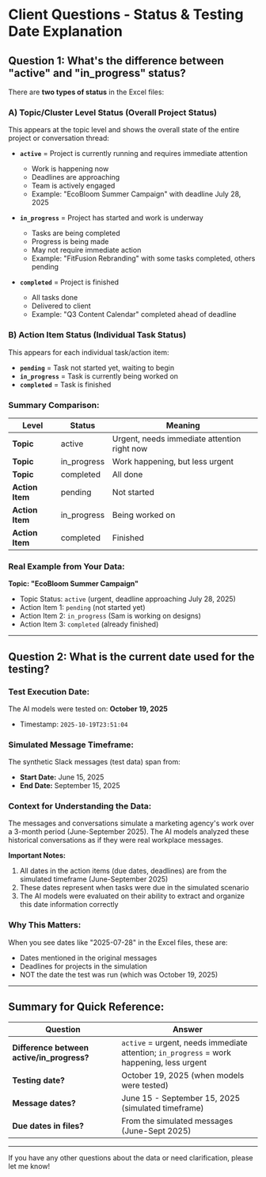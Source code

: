 # Client Questions - Status & Testing Date Explanation

## Question 1: What's the difference between "active" and "in_progress" status?

There are **two types of status** in the Excel files:

### A) Topic/Cluster Level Status (Overall Project Status)
This appears at the topic level and shows the overall state of the entire project or conversation thread:

- **`active`** = Project is currently running and requires immediate attention
  - Work is happening now
  - Deadlines are approaching
  - Team is actively engaged
  - Example: "EcoBloom Summer Campaign" with deadline July 28, 2025
  
- **`in_progress`** = Project has started and work is underway
  - Tasks are being completed
  - Progress is being made
  - May not require immediate action
  - Example: "FitFusion Rebranding" with some tasks completed, others pending
  
- **`completed`** = Project is finished
  - All tasks done
  - Delivered to client
  - Example: "Q3 Content Calendar" completed ahead of deadline

### B) Action Item Status (Individual Task Status)
This appears for each individual task/action item:

- **`pending`** = Task not started yet, waiting to begin
- **`in_progress`** = Task is currently being worked on
- **`completed`** = Task is finished

### Summary Comparison:

| Level | Status | Meaning |
|-------|--------|---------|
| **Topic** | active | Urgent, needs immediate attention right now |
| **Topic** | in_progress | Work happening, but less urgent |
| **Topic** | completed | All done |
| **Action Item** | pending | Not started |
| **Action Item** | in_progress | Being worked on |
| **Action Item** | completed | Finished |

### Real Example from Your Data:

**Topic: "EcoBloom Summer Campaign"**
- Topic Status: `active` (urgent, deadline approaching July 28, 2025)
- Action Item 1: `pending` (not started yet)
- Action Item 2: `in_progress` (Sam is working on designs)
- Action Item 3: `completed` (already finished)

---

## Question 2: What is the current date used for the testing?

### Test Execution Date:
The AI models were tested on: **October 19, 2025**
- Timestamp: `2025-10-19T23:51:04`

### Simulated Message Timeframe:
The synthetic Slack messages (test data) span from:
- **Start Date:** June 15, 2025
- **End Date:** September 15, 2025

### Context for Understanding the Data:
The messages and conversations simulate a marketing agency's work over a 3-month period (June-September 2025). The AI models analyzed these historical conversations as if they were real workplace messages.

**Important Notes:**
1. All dates in the action items (due dates, deadlines) are from the simulated timeframe (June-September 2025)
2. These dates represent when tasks were due in the simulated scenario
3. The AI models were evaluated on their ability to extract and organize this date information correctly

### Why This Matters:
When you see dates like "2025-07-28" in the Excel files, these are:
- Dates mentioned in the original messages
- Deadlines for projects in the simulation
- NOT the date the test was run (which was October 19, 2025)

---

## Summary for Quick Reference:

| Question | Answer |
|----------|--------|
| **Difference between active/in_progress?** | `active` = urgent, needs immediate attention; `in_progress` = work happening, less urgent |
| **Testing date?** | October 19, 2025 (when models were tested) |
| **Message dates?** | June 15 - September 15, 2025 (simulated timeframe) |
| **Due dates in files?** | From the simulated messages (June-Sept 2025) |

---

If you have any other questions about the data or need clarification, please let me know!

